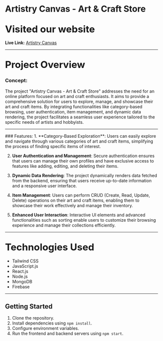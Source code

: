 # Artistry Canvas - Art & Craft Store

## <span style="font-size: 1.5em; font-weight: bold;">Visited our website</span>

**Live Link:** [Artistry Canvas](https://assignment-10-8662a.web.app/)

<hr>

## <span style="font-size: 1.5em; font-weight: bold;">Project Overview</span>

### Concept:
The project "Artistry Canvas - Art & Craft Store" addresses the need for an online platform focused on art and craft enthusiasts. It aims to provide a comprehensive solution for users to explore, manage, and showcase their art and craft items. By integrating functionalities like category-based browsing, user authentication, item management, and dynamic data rendering, the project facilitates a seamless user experience tailored to the specific needs of artists and hobbyists.

<hr>
### Features:
1. **Category-Based Exploration**: Users can easily explore and navigate through various categories of art and craft items, simplifying the process of finding specific items of interest.

2. **User Authentication and Management**: Secure authentication ensures that users can manage their own profiles and have exclusive access to features like adding, editing, and deleting their items.

3. **Dynamic Data Rendering**: The project dynamically renders data fetched from the backend, ensuring that users receive up-to-date information and a responsive user interface.

4. **Item Management**: Users can perform CRUD (Create, Read, Update, Delete) operations on their art and craft items, enabling them to showcase their work effectively and manage their inventory.

5. **Enhanced User Interaction**: Interactive UI elements and advanced functionalities such as sorting enable users to customize their browsing experience and manage their collections efficiently.

---
## <span style="font-size: 1.5em; font-weight: bold;">Technologies Used</span>

- Tailwind CSS
- JavaScript.js
- React.js
- Node.js
- MongoDB
- Firebase

---

## Getting Started

1. Clone the repository.
2. Install dependencies using `npm install`.
3. Configure environment variables.
4. Run the frontend and backend servers using `npm start`.
